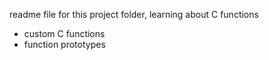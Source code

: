 readme file for this project folder, learning about C functions
- custom C functions
- function prototypes
